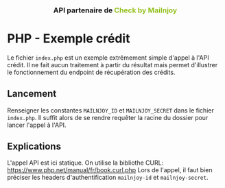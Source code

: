 <h3 align="center">API partenaire de <span style="color:#95C11F;">Check by Mailnjoy<span></h3>

# PHP -  Exemple crédit
Le fichier `index.php` est un exemple extrêmement simple d'appel à l'API crédit. Il ne fait aucun traitement à partir du résultat mais permet d'illustrer le fonctionnement du endpoint de récupération des crédits.

## Lancement
Renseigner les constantes `MAILNJOY_ID` et  `MAILNJOY_SECRET` dans le fichier `index.php`.
Il suffit alors de se rendre requêter la racine du dossier pour lancer l'appel à l'API.

## Explications
L'appel API est ici statique.
On utilise la bibliothe CURL: https://www.php.net/manual/fr/book.curl.php
Lors de l'appel, il faut bien préciser les headers d'authentification `mailnjoy-id` et `mailnjoy-secret`.
